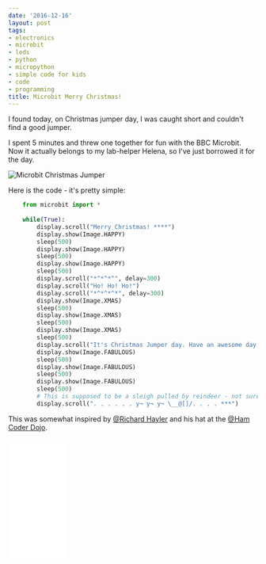 ```yaml
---
date: '2016-12-16'
layout: post
tags:
- electronics
- microbit
- leds
- python
- micropython
- simple code for kids
- code
- programming
title: Microbit Merry Christmas!
---
```

I found today, on Christmas jumper day, I was caught short and couldn't find a good jumper.

I spent 5 minutes and threw one together for fun with the BBC Microbit. Now it actually belongs to my lab-helper Helena, so I've just borrowed it for the day.

![Microbit Christmas Jumper](/galleries/microbit_christmas.gif)

Here is the code - it's pretty simple:

```python
    from microbit import *
    
    while(True):
        display.scroll("Merry Christmas! ****")
        display.show(Image.HAPPY)
        sleep(500)
        display.show(Image.HAPPY)
        sleep(500)
        display.show(Image.HAPPY)
        sleep(500)
        display.scroll("*^*^*^", delay=300)
        display.scroll("Ho! Ho! Ho!")
        display.scroll("*^*^*^*", delay=300)
        display.show(Image.XMAS)
        sleep(500)
        display.show(Image.XMAS)
        sleep(500)
        display.show(Image.XMAS)
        sleep(500)
        display.scroll("It's Christmas Jumper day. Have an awesome day. ****")
        display.show(Image.FABULOUS)
        sleep(500)
        display.show(Image.FABULOUS)
        sleep(500)
        display.show(Image.FABULOUS)
        sleep(500)
        # This is supposed to be a sleigh pulled by reindeer - not sure it worked....
        display.scroll(". . . . . . y¬ y¬ y¬ \__@[]/. . . . ***")
```

This was somewhat inspired by [@Richard Hayler](https://twitter.com/rdhayler) and his hat at the [@Ham Coder Dojo](https://twitter.com/CoderDojoHam).

<iframe style="width:120px;height:240px;" marginwidth="0" marginheight="0" scrolling="no" frameborder="0" src="//ws-eu.amazon-adsystem.com/widgets/q?ServiceVersion=20070822&OneJS=1&Operation=GetAdHtml&MarketPlace=GB&source=ss&ref=as_ss_li_til&ad_type=product_link&tracking_id=orionrobots-21&language=en_GB&marketplace=amazon&region=GB&placement=B08TR1QMR1&asins=B08TR1QMR1&linkId=e5b58fab275f345c7472b4de44233481&show_border=true&link_opens_in_new_window=true"></iframe>

